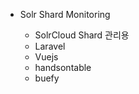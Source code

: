 * Solr Shard Monitoring
   
   * SolrCloud Shard 관리용
   

   - Laravel 
   - Vuejs
   - handsontable
   - buefy